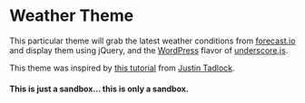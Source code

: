 # Weather Theme

This particular theme will grab the latest weather conditions from [forecast.io](http://forecast.io) and display them using jQuery, and the [WordPress](http://wordpress.org) flavor of [underscore.js](http://underscorejs.org/).

This theme was inspired by [this tutorial](http://themehybrid.com/weblog/intro-to-underscore-js-templates-in-wordpress) from [Justin Tadlock](https://github.com/justintadlock).

#### This is just a sandbox... this is only a sandbox.

